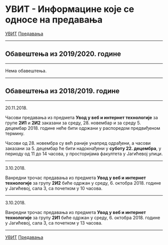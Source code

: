 # УВИТ - Информацине које се односе на предавања

[УВИТ](../../README.md) [Предавања](../README.md)

-----

## Обавештења из 2019/2020. године

-----

Нема обавештења.

-----

## Обавештења из 2018/2019. године

-----

20.11.2018.

Часови предавања из предмета **Увод у веб и интернет технологије** за групе **2И1** и **2И2** заказани за среду, 28. новембар и за среду 5. децембар 2018. године неће бити одржани у распоредом предвиђеном термину. 

Часови од 28. новембра су већ раније унапред одрађени, а часови заказани за 5. децембар ће бити надокнађени у **суботу 22. децембра**, у периоду од 11 до 14 часова, у просторијама факултета у Јагићевој улици.

-----

3.10.2018.

Ванредни трочас предавања из предмета **Увод у веб и интернет технологије** за групу **2И2** биће одржан у среду, 6. октобра  2018. године у Јагићевој, сала 3, са почетком у 10 часова.

-----

3.10.2018.

Ванредни трочас предавања из предмета **Увод у веб и интернет технологије** за групу **2И1** биће одржан у среду, 6. октобра  2018. године у Јагићевој, сала 3, са почетком у 13 часова.

-----

[УВИТ](../../README.md) [Предавања](../README.md) 
